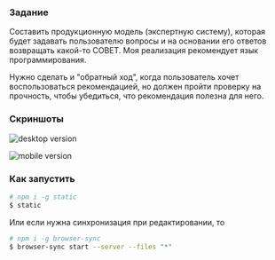 ### Задание

Составить продукционную модель (экспертную систему), которая будет задавать пользователю вопросы и на основании его ответов возвращать какой-то СОВЕТ. Моя реализация рекомендует язык программирования.

Нужно сделать и "обратный ход", когда пользователь хочет воспользоваться рекомендацией, но должен пройти проверку на прочность, чтобы убедиться, что рекомендация полезна для него.

### Скриншоты

![desktop version](http://i.imgur.com/e4EY0ea.png)

![mobile version](http://i.imgur.com/PsMoVNS.png)


### Как запустить

```bash
# npm i -g static
$ static
```

Или если нужна синхронизация при редактировании, то

```bash
# npm i -g browser-sync
$ browser-sync start --server --files "*"
```
